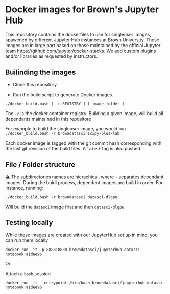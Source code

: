 # Docker images for Brown's Jupyter Hub


This repository contains the dockerfiles to use for singleuser images, spawened by different Jupyter Hub instances at Brown University. These images are in large part based on those maintained by the official Jupyter team https://github.com/jupyter/docker-stacks. We add custom plugins and/or libraries as requested by instructors.

## Builinding the images

* Clone this repository.


* Run the build script to generate Docker images.
```
./docker_build.bash [ -r REGISTRY ] [ image_folder ]
```

The `-r` is the docker container registry. Building a given image, will build all dependants maintained in this repositore

For example to build the singleuser image, you would run 
`./docker_build.bash -r browndatasci scipy-plus-lab`

Each docker image is tagged with the git commit hash corresponding with the last git revision of the build files. A `latest` tag is also pushed 


## File / Folder structure

:warning: The subdirectories names are hierachical, where `-` separates dependant images. During the buidl process, dependent images are build in order. For instance, running:

`./docker_build.bash -r browndatasci datasci-dlgpu`

Will build the `datasci` image first and then `datasci-dlgpu`


## Testing locally

While these images are created with our JupyterHub set up in mind, you can run them locally 

```
docker run -it -p 8888:8888 browndatasci/jupyterhub-datasci-notebook:a1dee96
```


Or 

Attach a `bash` session 

```
docker run -it --entrypoint /bin/bash browndatasci/jupyterhub-datasci-notebook:a1dee96
```
